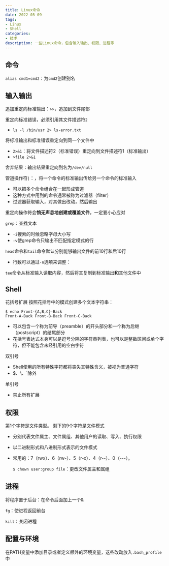 ```yaml
---
title: Linux命令
date: 2022-05-09
tags:
- Linux
- Shell
categories:
- 技术
description: 一些Linux命令，包含输入输出、权限、进程等
---
```



## 命令

 `alias cmd1=cmd2`：为`cmd2`创建别名


## 输入输出

追加重定向标准输出：`>>`，追加到文件尾部

重定向标准错误，必须引用其文件描述符`2`

-  `ls -l /bin/usr 2> ls-error.txt`

将标准输出和标准错误重定向到同一个文件中

- `2>&1`：将文件描述符2（标准错误）重定向到文件描述符1（标准输出）
- `>file 2>&1` 


舍弃结果：输出结果重定向到名为`/dev/null`


管道操作符`|`：，将一个命令的标准输出传给另一个命令的标准输入

- 可以把多个命令组合在一起形成管道
- 这种方式中用到的命令通常被称为过滤器（filter）
- 过滤器获取输入，对其做出改动，然后输出

重定向操作符会**悄无声息地创建或覆盖文件**，一定要小心应对

`grep`：查找文本

- `-i`搜索的时候忽略字母大小写
- `-v`使grep命令只输出不匹配指定模式的行

`head`命令和`tail`命令默认分别能够输出文件的前10行和后10行

- 行数可以通过`-n`选项来调整：

`tee`命令从标准输入读取内容，然后将其复制到标准输出**和**其他文件中


## Shell

花括号扩展
按照花括号中的模式创建多个文本字符串：

```shell
$ echo Front-{A,B,C}-Back 
Front-A-Back Front-B-Back Front-C-Back
```

- 可以包含一个称为前导（preamble）的开头部分和一个称为后继（postscript）的结尾部分
- 花括号表达式本身可以是逗号分隔的字符串列表，也可以是整数区间或单个字符，但不能包含未经引用的空白字符


双引号

- Shell使用的所有特殊字符都将丧失其特殊含义，被视为普通字符
- $、\、`除外


单引号 

- 禁止所有扩展

## 权限

第1个字符是文件类型。
剩下的9个字符是文件模式

- 分别代表文件属主、文件属组、其他用户的读取、写入、执行权限
- 以二进制形式和八进制形式表示的文件模式
- 常用的：7（rwx）、6（rw-）、5（r-x）、4（r--）、0（---）。


  `$ chown user:group file`：更改文件属主和属组


## 进程

将程序置于后台：在命令后面加上一个&

`fg`：使进程返回前台

`kill`：关闭进程


## 配置与环境

在PATH变量中添加目录或者定义额外的环境变量，这些改动放入`.bash_profile`中

